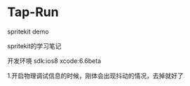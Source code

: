 Tap-Run
=======

spritekit demo

spritekit的学习笔记

开发环境
sdk:ios8
xcode:6.6beta

1.开启物理调试信息的时候，刚体会出现抖动的情况，去掉就好了
